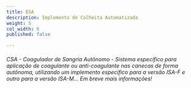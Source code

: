 ```yaml
---
title: ESA
description: Implemento de Colheita Automatizada
weight: 5
col_width: 6
published: false

---
```

###### CSA - Coagulador de Sangria Autônomo - Sistema específico para aplicação de coagulante ou anti-coagulante nas canecas de forma autônoma, utilizando um implemento específico para a versão ISA-F e outro para a versão ISA-M... Em breve mais informações!